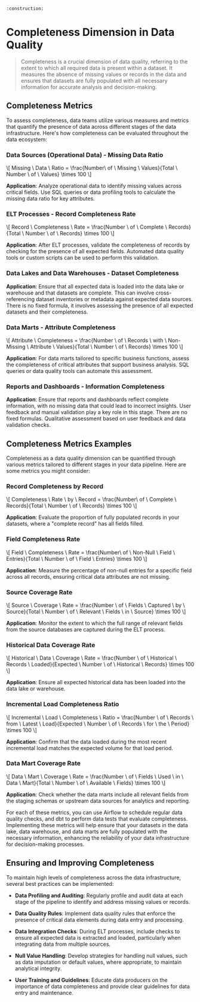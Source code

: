 ```admonish warning title="Page under construction"
:construction:
```

# Completeness Dimension in Data Quality
>
> Completeness is a crucial dimension of data quality, referring to the extent to which all required data is present within a dataset. It measures the absence of missing values or records in the data and ensures that datasets are fully populated with all necessary information for accurate analysis and decision-making.

## Completeness Metrics

To assess completeness, data teams utilize various measures and metrics that quantify the presence of data across different stages of the data infrastructure. Here's how completeness can be evaluated throughout the data ecosystem:

### Data Sources (Operational Data) - Missing Data Ratio

\\[ Missing \ Data \ Ratio = \frac{Number\ of \ Missing \ Values}{Total \ Number \ of \ Values} \times 100 \\]

**Application**: Analyze operational data to identify missing values across critical fields. Use SQL queries or data profiling tools to calculate the missing data ratio for key attributes.

### ELT Processes - Record Completeness Rate

\\[ Record \ Completeness \ Rate = \frac{Number \ of \ Complete \ Records}{Total \ Number \ of \ Records} \times 100 \\]

**Application**: After ELT processes, validate the completeness of records by checking for the presence of all expected fields. Automated data quality tools or custom scripts can be used to perform this validation.

### Data Lakes and Data Warehouses - Dataset Completeness

**Application**: Ensure that all expected data is loaded into the data lake or warehouse and that datasets are complete. This can involve cross-referencing dataset inventories or metadata against expected data sources. There is no fixed formula, it involves assessing the presence of all expected datasets and their completeness.

### Data Marts - Attribute Completeness

\\[ Attribute \ Completeness = \frac{Number \ of \ Records \ with \ Non-Missing \ Attribute \ Values}{Total \ Number \ of \ Records} \times 100 \\]

**Application**: For data marts tailored to specific business functions, assess the completeness of critical attributes that support business analysis. SQL queries or data quality tools can automate this assessment.

### Reports and Dashboards - Information Completeness

**Application**: Ensure that reports and dashboards reflect complete information, with no missing data that could lead to incorrect insights. User feedback and manual validation play a key role in this stage. There are no fixed formulas. Qualitative assessment based on user feedback and data validation checks.

## Completeness Metrics Examples

Completeness as a data quality dimension can be quantified through various metrics tailored to different stages in your data pipeline. Here are some metrics you might consider:

### Record Completeness by Record

\\[ Completeness \ Rate \ by \ Record = \frac{Number\ of \ Complete \ Records}{Total \ Number \ of \ Records} \times 100 \\]

**Application**: Evaluate the proportion of fully populated records in your datasets, where a "complete record" has all fields filled.

### Field Completeness Rate

\\[ Field \ Completeness \ Rate = \frac{Number\ of \ Non-Null \ Field \ Entries}{Total \ Number \ of \ Field \ Entries} \times 100 \\]

**Application**: Measure the percentage of non-null entries for a specific field across all records, ensuring critical data attributes are not missing.

### Source Coverage Rate

\\[ Source \ Coverage \ Rate = \frac{Number \ of \ Fields \ Captured \ by \ Source}{Total \ Number \ of \ Relevant \ Fields \ in \ Source} \times 100 \\]

**Application**: Monitor the extent to which the full range of relevant fields from the source databases are captured during the ELT process.

### Historical Data Coverage Rate

\\[ Historical \ Data \ Coverage \ Rate = \frac{Number \ of \ Historical \ Records \ Loaded}{Expected \ Number \ of \ Historical \ Records} \times 100 \\]

**Application**: Ensure all expected historical data has been loaded into the data lake or warehouse.

### Incremental Load Completeness Ratio

\\[ Incremental \ Load \ Completeness \ Ratio = \frac{Number \ of \ Records \ from \ Latest \ Load}{Expected \ Number \ of \ Records \ for \ the \ Period} \times 100 \\]

**Application**: Confirm that the data loaded during the most recent incremental load matches the expected volume for that load period.

### Data Mart Coverage Rate

\\[ Data \ Mart \ Coverage \ Rate = \frac{Number \ of \ Fields \ Used \ in \ Data \ Mart}{Total \ Number \ of \ Available \ Fields} \times 100 \\]

**Application**: Check whether the data marts include all relevant fields from the staging schemas or upstream data sources for analytics and reporting.

For each of these metrics, you can use Airflow to schedule regular data quality checks, and dbt to perform data tests that evaluate completeness. Implementing these metrics will help ensure that your datasets in the data lake, data warehouse, and data marts are fully populated with the necessary information, enhancing the reliability of your data infrastructure for decision-making processes.

## Ensuring and Improving Completeness

To maintain high levels of completeness across the data infrastructure, several best practices can be implemented:

* **Data Profiling and Auditing**:
  Regularly profile and audit data at each stage of the pipeline to identify and address missing values or records.

* **Data Quality Rules**:
  Implement data quality rules that enforce the presence of critical data elements during data entry and processing.

* **Data Integration Checks**:
  During ELT processes, include checks to ensure all expected data is extracted and loaded, particularly when integrating data from multiple sources.

* **Null Value Handling**:
  Develop strategies for handling null values, such as data imputation or default values, where appropriate, to maintain analytical integrity.

* **User Training and Guidelines**:
  Educate data producers on the importance of data completeness and provide clear guidelines for data entry and maintenance.
